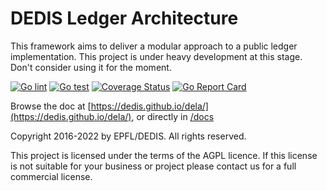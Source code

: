 # DEDIS Ledger Architecture

This framework aims to deliver a modular approach to a public ledger implementation. This project is under heavy development at this stage. Don't consider using it for the moment.

[![Go lint](https://github.com/dedis/dela/workflows/Go%20lint/badge.svg)](https://github.com/dedis/dela/actions?query=workflow%3A%22Go+lint%22)
[![Go test](https://github.com/dedis/dela/workflows/Go%20test/badge.svg)](https://github.com/dedis/dela/actions?query=workflow%3A%22Go+test%22)
[![Coverage Status](https://coveralls.io/repos/github/dedis/dela/badge.svg?branch=master)](https://coveralls.io/github/dedis/dela?branch=master)
[![Go Report Card](https://goreportcard.com/badge/github.com/dedis/dela)](https://goreportcard.com/report/github.com/dedis/dela)

Browse the doc at
[https://dedis.github.io/dela/](https://dedis.github.io/dela/), or
directly in [/docs](/docs)

Copyright 2016-2022 by EPFL/DEDIS. All rights reserved.

This project is licensed under the terms of the AGPL licence. If this license is
not suitable for your business or project please contact us for a full
commercial license.
